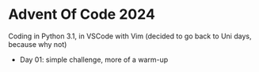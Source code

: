 # Advent Of Code 2024

Coding in Python 3.1, in VSCode with Vim (decided to go back to Uni days, because why not)

- Day 01: simple challenge, more of a warm-up

